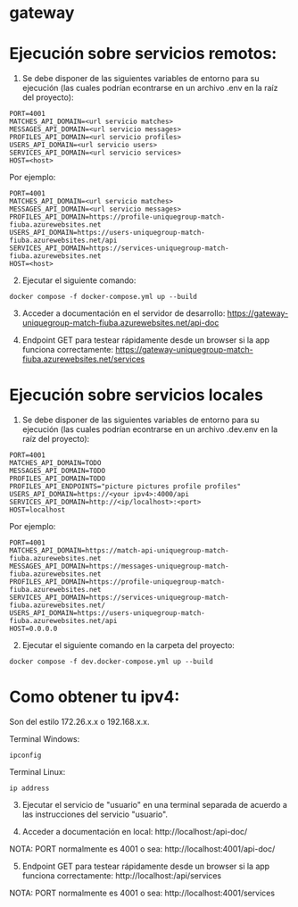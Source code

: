 # gateway

# Ejecución sobre servicios remotos:

1) Se debe disponer de las siguientes variables de entorno para su ejecución (las cuales podrían
econtrarse en un archivo .env en la raíz del proyecto):

```
PORT=4001
MATCHES_API_DOMAIN=<url servicio matches>
MESSAGES_API_DOMAIN=<url servicio messages>
PROFILES_API_DOMAIN=<url servicio profiles>
USERS_API_DOMAIN=<url servicio users>
SERVICES_API_DOMAIN=<url servicio services>
HOST=<host>
```
Por ejemplo:

```
PORT=4001
MATCHES_API_DOMAIN=<url servicio matches>
MESSAGES_API_DOMAIN=<url servicio messages>
PROFILES_API_DOMAIN=https://profile-uniquegroup-match-fiuba.azurewebsites.net
USERS_API_DOMAIN=https://users-uniquegroup-match-fiuba.azurewebsites.net/api
SERVICES_API_DOMAIN=https://services-uniquegroup-match-fiuba.azurewebsites.net
HOST=<host>
```

2) Ejecutar el siguiente comando:

```
docker compose -f docker-compose.yml up --build
```
3) Acceder a documentación en el servidor de desarrollo: https://gateway-uniquegroup-match-fiuba.azurewebsites.net/api-doc

4) Endpoint GET para testear rápidamente desde un browser si la app funciona correctamente: https://gateway-uniquegroup-match-fiuba.azurewebsites.net/services

# Ejecución sobre servicios locales 

1) Se debe disponer de las siguientes variables de entorno para su ejecución (las cuales podrían
econtrarse en un archivo .dev.env en la raíz del proyecto):

```
PORT=4001
MATCHES_API_DOMAIN=TODO
MESSAGES_API_DOMAIN=TODO
PROFILES_API_DOMAIN=TODO
PROFILES_API_ENDPOINTS="picture pictures profile profiles"
USERS_API_DOMAIN=https://<your ipv4>:4000/api
SERVICES_API_DOMAIN=http://<ip/localhost>:<port>
HOST=localhost
```
Por ejemplo:

```
PORT=4001
MATCHES_API_DOMAIN=https://match-api-uniquegroup-match-fiuba.azurewebsites.net
MESSAGES_API_DOMAIN=https://messages-uniquegroup-match-fiuba.azurewebsites.net
PROFILES_API_DOMAIN=https://profile-uniquegroup-match-fiuba.azurewebsites.net
SERVICES_API_DOMAIN=https://services-uniquegroup-match-fiuba.azurewebsites.net/
USERS_API_DOMAIN=https://users-uniquegroup-match-fiuba.azurewebsites.net/api
HOST=0.0.0.0

```
2) Ejecutar el siguiente comando en la carpeta del proyecto:

```
docker compose -f dev.docker-compose.yml up --build
```

# Como obtener tu ipv4:

Son del estilo 172.26.x.x o 192.168.x.x.

Terminal Windows:

```
ipconfig
```

Terminal Linux:

```
ip address
```

3) Ejecutar el servicio de "usuario" en una terminal separada de acuerdo a las instrucciones del servicio 
"usuario".

4) Acceder a documentación en local: http://localhost:<PORT>/api-doc/

NOTA: PORT normalmente es 4001 o sea: http://localhost:4001/api-doc/

5) Endpoint GET para testear rápidamente desde un browser si la app funciona correctamente: http://localhost:<PORT>/api/services

NOTA: PORT normalmente es 4001 o sea: http://localhost:4001/services